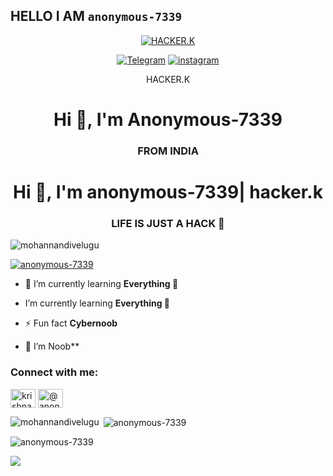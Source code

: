 ## HELLO I AM ```anonymous-7339```

<p align="center"><a href="https://github.com/anonymous-7339><img src="https://github.com/anonymous-739/anonymous-7339/blob/main/IMG/Hack-This-SIte-Basic-9-ngr-5QXatUvRfM.gif"=alt"bt">


<p align="center"><a href="https://github.com/anonymous-73339"><img title="HACKER.K" src="https://github-readme-stats.vercel.app/api?username=anonymous-7339&show_icons=true&include_all_commits=true&theme=chartreuse-dark&cache_seconds=3200"></a>
</p>


<p align="center">
<a href="https://t.me/kri shna"><img title="Telegram" src="https://img.shields.io/badge/Telegram-black?style=for-the-badge&logo=Telegram"></a>
<a href="https://www.instagram.com/krishna_7339"><img title="instagram" src="https://img.shields.io/badge/instagram-red?style=for-the-badge&logo=instagram"></a>




<p align="center"> HACKER.K
  <h1 align="center">Hi 👋, I'm Anonymous-7339</h1>
<h3 align="center">FROM INDIA</h3>
<h1 align="center">Hi 👋, I'm anonymous-7339| hacker.k</h1>
<h3 align="center">LIFE IS JUST A HACK 👿</h3>

<p align="left"> <img src="https://komarev.com/ghpvc/?username=mohannandivelugu&label=Profile%20views&color=0e75b6&style=flat" alt="mohannandivelugu" /> </p>

<p align="left"> <a href="https://github.com/ryo-ma/github-profile-trophy"><img src="https://github-profile-trophy.vercel.app/?username=anonymous-7339" alt="anonymous-7339" /></a> </p>

- 🌱 I’m currently learning **Everything 🤣**
- I’m currently learning **Everything 🤣**

- ⚡ Fun fact **Cybernoob**

- 👯 I’m Noob**


<h3 align="left">Connect with me:</h3>
<p align="left">
<a href="https://instagram.com/krishna_7339_" target="blank"><img align="center" src="https://raw.githubusercontent.com/anonymous-7339/github-profile-readme-generator/master/src/images/icons/Social/instagram.svg" alt="krishna_7339_" height="30" width="40" /></a>
<a href="https://medium.com/@anonymous7339" target="blank"><img align="center" src="https://raw.githubusercontent.com/anonymous-7339/github-profile-readme-generator/master/src/images/icons/Social/medium.svg" alt="@anonymous7339" height="30" width="40" /></a>
</p>

<p><img align="left" src="https://github-readme-stats.vercel.app/api/top-langs?username=mohannandivelugu&show_icons=true&locale=en&layout=compact" alt="mohannandivelugu" /></p>

<p>&nbsp;<img align="center" src="https://github-readme-stats.vercel.app/api?username=anonymous-7339show_icons=true&locale=en" alt="anonymous-7339" /></p>

<p><img align="center" src="https://github-readme-streak-stats.herokuapp.com/?user=anonymous-7339&" alt="anonymous-7339" /></p>


<p><img align="center" src="WE ARE MANY | WE ARE STRONG | WE ARE ANONYMOUS |WE DON'T FORGIVE | AND WWE ARE HACKERS" /></p>

